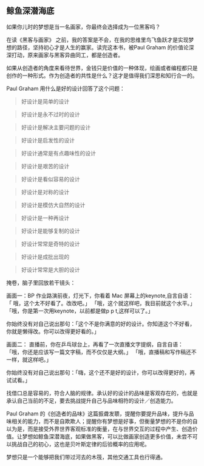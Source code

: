 ## 鲸鱼深潜海底

如果你儿时的梦想是当一名画家，你最终会选择成为一位黑客吗？


在读《黑客与画家》 之前，我的答案是不会，在我的思维里鸟飞鱼跃才是实现梦想的路径，坚持初心才是人生的赢家。读完这本书，被Paul Graham 的价值论深深打动，原来画家与黑客异曲同工，都是创造者。

如果从创造者的角度来看待世界，金钱只是价值的一种体现，绘画或者编程都只是创作的一种形式。作为创造者的共性是什么？这才是值得我们深思和知行合一的。

Paul Graham 用什么是好的设计回答了这个问题：

> 好设计是简单的设计

> 好设计是永不过时的设计
 
> 好设计是解决主要问题的设计

> 好设计是启发性的设计

> 好设计通常是有点趣味性的设计

> 好设计是艰苦的设计
 
> 好设计是看似容易的设计
 
> 好设计是对称的设计

> 好设计是模仿大自然的设计
 
> 好设计是一种再设计

> 好设计是能够复制的设计

> 好设计常常是奇特的设计
 
> 好设计是成批出现的

> 好设计常常是大胆的设计

掩卷，脑子里回放若干镜头：

画面一：BP 作业路演前夜，灯光下，你看着 Mac 屏幕上的keynote,自言自语：
「 哦，这个太不好看了。改改吧。」
「哦，这个就这样吧，我目前就这个水平。」
「哦，你是第一次用keynote，以前都是做p p t,这样可以了。」

你始终没有对自己说出那句：「这个不是你满意的好的设计。你知道这个不好看，你就是懒得改。你可以改得更好看的。」

画面二： 直播前，你在乒乓球台上，再看了一次直播文字提纲，自言自语：
 「哦，你还是应该写一篇文字稿，而不仅仅是大纲。」
 「哦，直播稿和写作稿还不一样，就这样吧。」

你始终没有对自己说出那句：「嗨，这个还不是好的设计，你可以改得更好的，再试试看。」

找借口总是容易的，符合人脑的规律。承认好的设计的品味是客观存在的，也就是承认自己当前的不足，要去挑战提升自己与品味相符的设计／创造能力。

Paul Graham 的《创造者的品味》这篇振聋发聩，提醒你要提升品味，提升与品味相关的能力，而不是自欺欺人；提醒你有梦想是好事，但衡量梦想的不是你的自以为是，而是接受外界世界客观标准的衡量，在与世界交互的过程中产生、创造价值。让梦想如鲸鱼深潜海底，如果做黑客，可以比做画家创造更多价值，未尝不可以挑战自己的初心，这也是贝叶斯定律的后验概率的应用呢。

梦想只是一个能够把我们带过河去的木筏，其他交通工具也行得通。



